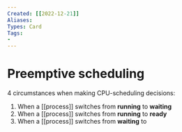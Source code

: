 ```yaml
---
Created: [[2022-12-21]]
Aliases: 
Types: Card
Tags: 
- 
---
```

# Preemptive scheduling
4 circumstances when making CPU-scheduling decisions:
1. When a [[process]] switches from **running** to **waiting**
2. When a [[process]] switches from **running** to **ready**
3. When a [[process]] switches from **waiting** to 
